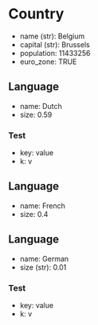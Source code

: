 # Country
- name (str): Belgium
- capital (str): Brussels
- population: 11433256
- euro_zone: TRUE

## Language
- name: Dutch
- size: 0.59

### Test
- key: value
- k: v

## Language
- name: French
- size: 0.4

## Language
- name: German
- size (str): 0.01

### Test
- key: value
- k: v
